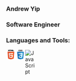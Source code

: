 ### Andrew Yip
### Software Engineer

### Languages and Tools:
<a href="https://www.w3.org/html/" target="_blank"><img align="left" alt="HTML5" width="26px" src="https://raw.githubusercontent.com/github/explore/80688e429a7d4ef2fca1e82350fe8e3517d3494d/topics/html/html.png" /></a>
<a href="https://www.w3schools.com/css/" target="_blank"><img align="left" alt="CSS3" width="26px" src="https://raw.githubusercontent.com/github/explore/80688e429a7d4ef2fca1e82350fe8e3517d3494d/topics/css/css.png" /></a>
<a href="[https://www.w3schools.com/css/](https://www.w3schools.com/js/)" target="_blank"><img align="left" alt="JavaScript" width="26px" src="[https://raw.githubusercontent.com/github/explore/80688e429a7d4ef2fca1e82350fe8e3517d3494d/topics/css/css.png](https://e7.pngegg.com/pngimages/602/440/png-clipart-javascript-open-logo-number-js-angle-text-thumbnail.png)" /></a>


<!--
**andrew-yip/andrew-yip** is a ✨ _special_ ✨ repository because its `README.md` (this file) appears on your GitHub profile.

Here are some ideas to get you started:

- 🔭 I’m currently working on ...
- 🌱 I’m currently learning ...
- 👯 I’m looking to collaborate on ...
- 🤔 I’m looking for help with ...
- 💬 Ask me about ...
- 📫 How to reach me: ...
- 😄 Pronouns: ...
- ⚡ Fun fact: ...
-->
